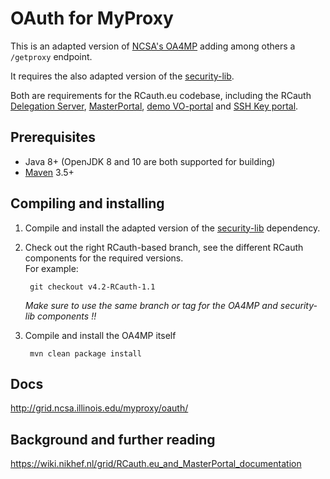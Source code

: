 # OAuth for MyProxy

This is an adapted version of [NCSA's OA4MP](https://github.com/ncsa/OA4MP)
adding among others a `/getproxy` endpoint.

It requires the also adapted version of the [security-lib](https://github.com/rcauth-eu/security-lib).

Both are requirements for the RCauth.eu codebase, including the RCauth
[Delegation Server](https://github.com/rcauth-eu/aarc-delegation-server),
[MasterPortal](https://github.com/rcauth-eu/aarc-master-portal),
[demo VO-portal](https://github.com/rcauth-eu/aarc-vo-portal) and
[SSH Key portal](https://github.com/rcauth-eu/aarc-ssh-portal).

## Prerequisites

* Java 8+ (OpenJDK 8 and 10 are both supported for building)
* [Maven](https://maven.apache.org/) 3.5+

## Compiling and installing

1. Compile and install the adapted version of the [security-lib](https://github.com/rcauth-eu/security-lib) dependency.

2. Check out the right RCauth-based branch, see the different RCauth components for the required versions.  
   For example:

        git checkout v4.2-RCauth-1.1

   *Make sure to use the same branch or tag for the OA4MP and security-lib components !!*

3. Compile and install the OA4MP itself

        mvn clean package install

## Docs

http://grid.ncsa.illinois.edu/myproxy/oauth/

## Background and further reading

https://wiki.nikhef.nl/grid/RCauth.eu_and_MasterPortal_documentation
